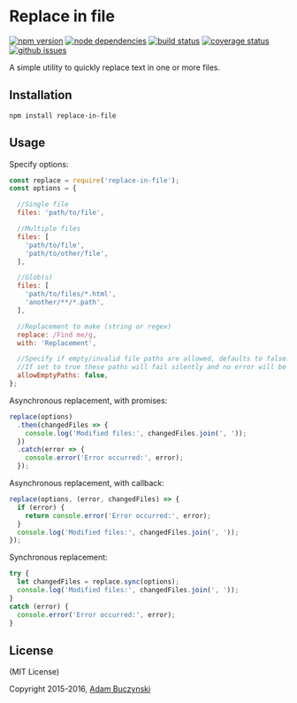 # Replace in file

[![npm version](https://img.shields.io/npm/v/replace-in-file.svg)](https://www.npmjs.com/package/replace-in-file)
[![node dependencies](https://david-dm.org/adambuczynski/replace-in-file.svg)](https://david-dm.org/adambuczynski/replace-in-file)
[![build status](https://travis-ci.org/adambuczynski/replace-in-file.svg?branch=master)](https://travis-ci.org/adambuczynski/replace-in-file)
[![coverage status](https://coveralls.io/repos/github/adambuczynski/replace-in-file/badge.svg?branch=master)](https://coveralls.io/github/adambuczynski/replace-in-file?branch=master)
[![github issues](https://img.shields.io/github/issues/adambuczynski/replace-in-file.svg)](https://github.com/adambuczynski/replace-in-file/issues)

A simple utility to quickly replace text in one or more files.

## Installation
```shell
npm install replace-in-file
```

## Usage

Specify options:

```js
const replace = require('replace-in-file');
const options = {

  //Single file
  files: 'path/to/file',

  //Multiple files
  files: [
    'path/to/file',
    'path/to/other/file',
  ],

  //Glob(s)
  files: [
    'path/to/files/*.html',
    'another/**/*.path',
  ],

  //Replacement to make (string or regex)
  replace: /Find me/g,
  with: 'Replacement',

  //Specify if empty/invalid file paths are allowed, defaults to false.
  //If set to true these paths will fail silently and no error will be thrown.
  allowEmptyPaths: false,
};
```

Asynchronous replacement, with promises:

```js
replace(options)
  .then(changedFiles => {
    console.log('Modified files:', changedFiles.join(', '));
  })
  .catch(error => {
    console.error('Error occurred:', error);
  });
```

Asynchronous replacement, with callback:

```js
replace(options, (error, changedFiles) => {
  if (error) {
    return console.error('Error occurred:', error);
  }
  console.log('Modified files:', changedFiles.join(', '));
});
```

Synchronous replacement:

```js
try {
  let changedFiles = replace.sync(options);
  console.log('Modified files:', changedFiles.join(', '));
}
catch (error) {
  console.error('Error occurred:', error);
}
```

## License
(MIT License)

Copyright 2015-2016, [Adam Buczynski](http://adambuczynski.com)
